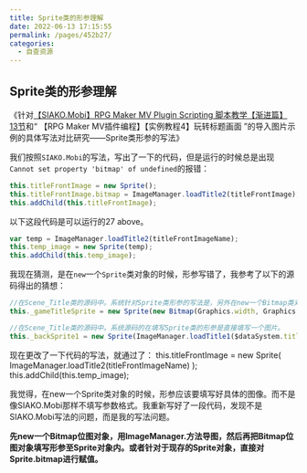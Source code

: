 ```yaml
---
title: Sprite类的形参理解
date: 2022-06-13 17:15:55
permalink: /pages/452b27/
categories: 
  - 自查资源
---
```




## Sprite类的形参理解


《针对[【SIAKO.Mobi】RPG Maker MV Plugin Scripting 脚本教学【渐进篇】 13节](https://www.bilibili.com/video/av23706785?p=13)和“ 【RPG Maker MV插件编程】【实例教程4】玩转标题画面 ”的导入图片示例的具体写法对比研究——Sprite类形参的写法》

我们按照`SIAKO.Mobi`的写法，写出了一下的代码，但是运行的时候总是出现`Cannot set property 'bitmap' of undefined`的报错：
``` js
this.titleFrontImage = new Sprite();
this.titleFrontImage.bitmap = ImageManager.loadTitle2(titleFrontImage);
this.addChild(this.titleFrontImage);
```

以下这段代码是可以运行的27 above。
``` js
var temp = ImageManager.loadTitle2(titleFrontImageName);
this.temp_image = new Sprite(temp);
this.addChild(this.temp_image);
```

我现在猜测，是在`new`一个`Sprite`类对象的时候，形参写错了，我参考了以下的源码得出的猜想：

``` js
//在Scene_Title类的源码中。系统针对Sprite类形参的写法是，另外在new一个Bitmap类对象。其中，Bitmap类对象的参数为Graphics.width, Graphics.height
this._gameTitleSprite = new Sprite(new Bitmap(Graphics.width, Graphics.height));

//在Scene_Title类的源码中。系统源码的在填写Sprite类的形参是直接填写一个图片。
this._backSprite1 = new Sprite(ImageManager.loadTitle1($dataSystem.title1Name));
```



现在更改了一下代码的写法，就通过了：
this.titleFrontImage = new Sprite( ImageManager.loadTitle2(titleFrontImageName) );
this.addChild(this.temp_image);

我觉得，在new一个Sprite类对象的时候，形参应该要填写好具体的图像。而不是像SIAKO.Mobi那样不填写参数格式。我重新写好了一段代码，发现不是SIAKO.Mobi写法的问题，而是我的写法问题。

**先new一个Bitmap位图对象，用ImageManager.方法导图，然后再把Bitmap位图对象填写形参至Sprite对象内。或者针对于现存的Sprite对象，直接对Sprite.bitmap进行赋值。**